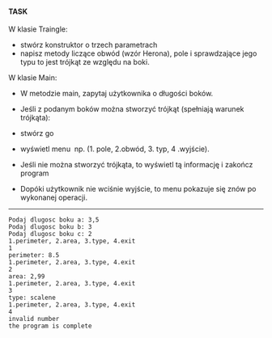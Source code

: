 #### TASK
W klasie Traingle:

- stwórz konstruktor o trzech parametrach
- napisz metody liczące obwód (wzór Herona), pole i sprawdzające jego typu to jest trójkąt ze względu na boki.

W klasie Main:

- W metodzie main, zapytaj użytkownika o długości boków.
- Jeśli z podanym boków można stworzyć trójkąt (spełniają warunek trójkąta):    

- stwórz go
- wyświetl menu  np. (1. pole, 2.obwód, 3. typ, 4 .wyjście). 

- Jeśli nie można stworzyć trójkąta, to wyświetl tą informację i zakończ program

- Dopóki użytkownik nie wciśnie wyjście, to menu pokazuje się znów po wykonanej operacji.

---

```
Podaj dlugosc boku a: 3,5
Podaj dlugosc boku b: 3
Podaj dlugosc boku c: 2
1.perimeter, 2.area, 3.type, 4.exit 
1
perimeter: 8.5
1.perimeter, 2.area, 3.type, 4.exit 
2
area: 2,99
1.perimeter, 2.area, 3.type, 4.exit 
3
type: scalene
1.perimeter, 2.area, 3.type, 4.exit 
4
invalid number
the program is complete
```